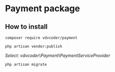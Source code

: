 # Payment package


## How to install
```composer require vdvcoder/payment ```

```php artisan vendor:publish ```

*Select: vdvcoder\Payment\PaymentServiceProvider*

```php artisan migrate```
